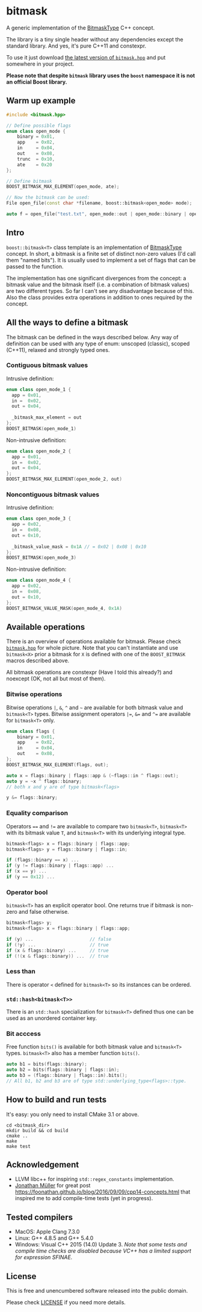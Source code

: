 # bitmask
A generic implementation of the [BitmaskType](http://en.cppreference.com/w/cpp/concept/BitmaskType) C++ concept.

The library is a tiny single header without any dependencies except the standard library. And yes, it's pure C++11 and constexpr.

To use it just download [the latest version of `bitmask.hpp`](include/boost/bitmask.hpp) and put somewhere in your project.

**Please note that despite `bitmask` library uses the `boost` namespace it is not an official Boost library.**

## Warm up example

```cpp
#include <bitmask.hpp>

// Define possible flags
enum class open_mode {
    binary = 0x01,
    app    = 0x02,
    in     = 0x04,
    out    = 0x08,
    trunc  = 0x10,
    ate    = 0x20
};

// Define bitmask
BOOST_BITMASK_MAX_ELEMENT(open_mode, ate);

// Now the bitmask can be used:
File open_file(const char *filename, boost::bitmask<open_mode> mode);

auto f = open_file("test.txt", open_mode::out | open_mode::binary | open_mode::trunk);
```
## Intro

`boost::bitmask<T>` class template is an implementation of [BitmaskType](http://en.cppreference.com/w/cpp/concept/BitmaskType) concept.
In short, a bitmask is a finite set of distinct non-zero values (I'd call them "named bits"). It is usually used to implement a set of flags that can be passed to the function.

The implementation has one significant divergences from the concept: a bitmask value and the bitmask itself (i.e. a combination of bitmask values) are two different types. So far I can't see any disadvantage because of this. Also the class provides extra operations in addition to ones required by the concept.

## All the ways to define a bitmask

The bitmask can be defined in the ways described below. Any way of definition can be used with any type of enum: unscoped (classic), scoped (C++11), relaxed and strongly typed ones.

### Contiguous bitmask values

Intrusive definition:

```cpp
enum class open_mode_1 {
  app = 0x01,
  in =  0x02,
  out = 0x04,
  
  _bitmask_max_element = out
};
BOOST_BITMASK(open_mode_1)
```

Non-intrusive definition:

```cpp
enum class open_mode_2 {
  app = 0x01,
  in =  0x02,
  out = 0x04,
};
BOOST_BITMASK_MAX_ELEMENT(open_mode_2, out)
```

### Noncontiguous bitmask values

Intrusive definition:

```cpp
enum class open_mode_3 {
  app = 0x02,
  in =  0x08,
  out = 0x10,
  
  _bitmask_value_mask = 0x1A // = 0x02 | 0x08 | 0x10
};
BOOST_BITMASK(open_mode_3)
```

Non-intrusive definition:

```cpp
enum class open_mode_4 {
  app = 0x02,
  in =  0x08,
  out = 0x10,
};
BOOST_BITMASK_VALUE_MASK(open_mode_4, 0x1A)
```

## Available operations

There is an overview of operations available for bitmask. Please check [`bitmask.hpp`](include/boost/bitmask.hpp) for whole picture.
Note that you can't instantiate and use `bitmask<X>` prior a bitmask for `X` is defined with one of the `BOOST_BITMASK` macros described above.

All bitmask operations are constexpr (Have I told this already?) and noexcept (OK, not all but most of them).

### Bitwise operations

Bitwise operations `|`, `&`, `^` and `~` are available for both bitmask value and `bitmask<T>` types.
Bitwise assignment operators `|=`, `&=` and `^=` are available for `bitmask<T>` only.

```cpp
enum class flags {
    binary = 0x01,
    app    = 0x02,
    in     = 0x04,
    out    = 0x08,
};
BOOST_BITMASK_MAX_ELEMENT(flags, out);

auto x = flags::binary | flags::app & (~flags::in ^ flags::out);
auto y = ~x ^ flags::binary;
// both x and y are of type bitmask<flags>

y &= flags::binary;
```

### Equality comparison

Operators `==` and `!=` are available to compare two `bitmask<T>`, `bitmask<T>` with its bitmask value `T`, and `bitmask<T>` with its underlying integral type.

```cpp
bitmask<flags> x = flags::binary | flags::app;
bitmask<flags> y = flags::binary | flags::in;

if (flags::binary == x) ...
if (y != flags::binary | flags::app) ...
if (x == y) ...
if (y == 0x12) ...
```
### Operator bool

`bitmask<T>` has an explicit operator bool. One returns true if bitmask is non-zero and false otherwise.

```cpp
bitmask<flags> y;
bitmask<flags> x = flags::binary | flags::app;

if (y) ...                     // false
if (!y) ...                    // true
if (x & flags::binary) ...     // true
if (!(x & flags::binary)) ...  // true
```

### Less than

There is operator `<` defined for `bitmask<T>` so its instances can be ordered.

### `std::hash<bitmask<T>>`

There is an `std::hash` specialization for `bitmask<T>` defined thus one can be used as an unordered container key.

### Bit acccess

Free function `bits()` is available for both bitmask value and `bitmask<T>` types.
`bitmask<T>` also has a member function `bits()`.

```cpp
auto b1 = bits(flags::binary);
auto b2 = bits(flags::binary | flags::in);
auto b3 = (flags::binary | flags::in).bits();
// All b1, b2 and b3 are of type std::underlying_type<flags>::type.
```

## How to build and run tests

It's easy: you only need to install CMake 3.1 or above.

```
cd <bitmask_dir>
mkdir build && cd build
cmake ..
make
make test
```

## Acknowledgement

- LLVM libc++ for inspiring `std::regex_constants` implementation.
- [Jonathan Müller](https://twitter.com/foonathan) for great post https://foonathan.github.io/blog/2016/09/09/cpp14-concepts.html that inspired me to add compile-time tests (yet in progress).

## Tested compilers

- MacOS: Apple Clang 7.3.0
- Linux: G++ 4.8.5 and G++ 5.4.0
- Windows: Visual C++ 2015 (14.0) Update 3.
  *Note that some tests and compile time checks are disabled because VC++ has a limited support for expression SFINAE.*

## License
This is free and unencumbered software released into the public domain.

Please check [LICENSE](LICENSE) if you need more details.
